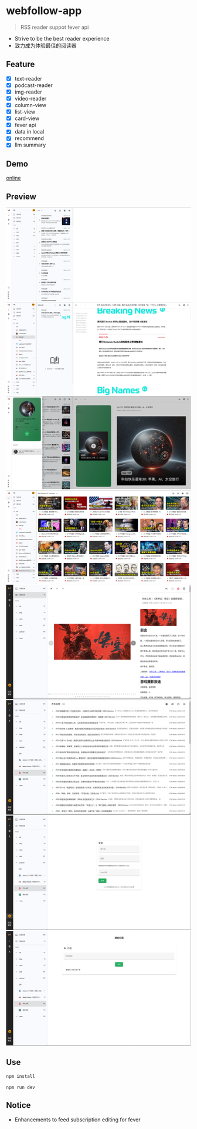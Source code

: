 # webfollow-app

> RSS reader suppot fever api

- Strive to be the best reader experience
- 致力成为体验最佳的阅读器

## Feature

- [x] text-reader
- [x] podcast-reader
- [x] img-reader
- [x] video-reader
- [x] column-view
- [x] list-view
- [x] card-view
- [x] fever api
- [x] data in local
- [x] recommend
- [x] llm summary

## Demo

[online](https://webfollow.cc)

## Preview

![](./doc/col-view.png)
![](./doc/text-reader.png)
![](./doc/podcast-reader.png)
![](./doc/video-reader.png)
![](./doc/img-reader.png)
![](./doc/feed-items.png)
![](./doc/login.png)
![](./doc/feed-follow.png)

## Use

```
npm install
```

```
npm run dev
```

## Notice

- Enhancements to feed subscription editing for fever
